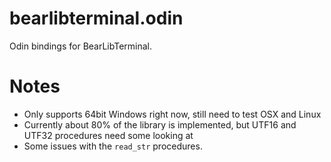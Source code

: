 # bearlibterminal.odin
Odin bindings for BearLibTerminal.

# Notes
- Only supports 64bit Windows right now, still need to test OSX and Linux
- Currently about 80% of the library is implemented, but UTF16 and UTF32 procedures need some looking at
- Some issues with the `read_str` procedures.
